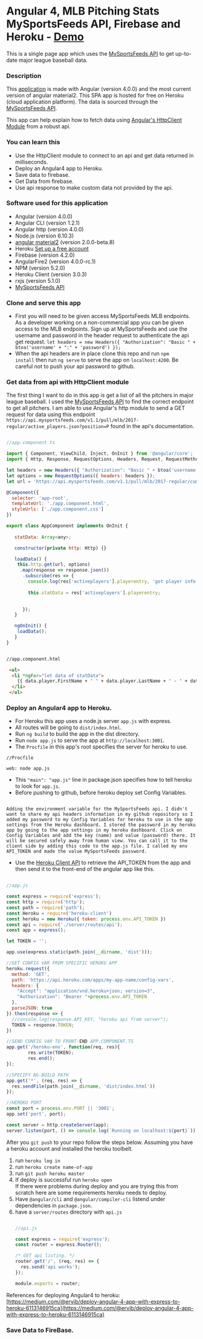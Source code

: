 # Angular 4, MLB Pitching Stats MySportsFeeds API, Firebase and Heroku - <a href="https://mlb-pitching-stats.herokuapp.com/">Demo</a> 
This is a single page app which uses the [MySportsFeeds API](https://www.mysportsfeeds.com/data-feeds/api-docs/#) to get up-to-date major league baseball data. 

### Description
This [application](https://mlb-pitching-stats.herokuapp.com/) is made with Angular (version 4.0.0) and the most current version of angular material2. This SPA app is hosted for free on Heroku (cloud application platform). The data is sourced through the [MySportsFeeds API](https://www.mysportsfeeds.com/data-feeds/api-docs/#).

This app can help explain how to fetch data using [Angular's HttpClient Module](https://angular.io/guide/http) from a robust api.  

### You can learn this
* Use the HttpClient module to connect to an api and get data returned in milliseconds. 
* Deploy an Angular4 app to Heroku.
* Save data to firebase.
* Get Data from firebase. 
* Use api response to make custom data not provided by the api.    

### Software used for this application
* Angular (version 4.0.0) 
* Angular CLI (version 1.2.1)
* Angular http (version 4.0.0)
* Node.js (version 6.10.3)     
* [angular material2](https://github.com/angular/material2) (version 2.0.0-beta.8)
* Heroku [Set up a free account ](https://www.heroku.com/)
* Firebase (version 4.2.0) 
* AngularFire2 (version 4.0.0-rc.1)
* NPM (version 5.2.0)
* Heroku Client (version 3.0.3)
* rxjs (version 5.1.0)
* [MySportsFeeds API](https://www.mysportsfeeds.com/data-feeds/api-docs/#)

### Clone and serve this app
* First you will need to be given access MySportsFeeds MLB endpoints. As a developer working on a non-commercial app you can be given access to the MLB endpoints. Sign up at MySportsFeeds and use the username and password in the header request to authenticate the api get request. `let headers = new Headers({ "Authorization": "Basic " + btoa('username' + ":" + 'password') });`
* When the api headers are in place clone this repo and run <code>npm install</code> then run <code>ng serve</code> to serve the app on `localhost:4200`. Be careful not to push your api password to github.

### Get data from api with HttpClient module
The first thing I want to do in this app is get a list of all the pitchers in major league baseball. I used the [MySportsFeeds API](https://www.mysportsfeeds.com/data-feeds/api-docs/#) to find the correct endpoint to get all pitchers. I am able to use Angular's http module to send a GET request for data using this endpoint `https://api.mysportsfeeds.com/v1.1/pull/mlb/2017-regular/active_players.json?position=P` found in the api's documentation. 

```js

//app.component.ts 

import { Component, ViewChild, Inject, OnInit } from '@angular/core';
import { Http, Response, RequestOptions, Headers, Request, RequestMethod } from '@angular/http';

let headers = new Headers({ "Authorization": "Basic " + btoa('username' + ":" + 'password') });
let options = new RequestOptions({ headers: headers });
let url = 'https://api.mysportsfeeds.com/v1.1/pull/mlb/2017-regular/cumulative_player_stats.json?position=P&sort=STATS.Pitching-NP.D&limit=275';

@Component({
  selector: 'app-root',
  templateUrl: './app.component.html',
  styleUrls: ['./app.component.css']
})

export class AppComponent implements OnInit {
   
   statData: Array<any>;

   constructor(private http: Http) {}

   loadData() {
    this.http.get(url, options)
     .map(response => response.json())
      .subscribe(res => {
        console.log(res['activeplayers'].playerentry, 'got player info res!');
        
        this.statData = res['activeplayers'].playerentry;

      
      });
   }

   ngOnInit() {
    loadData();
   }
}

```

```html

//app.component.html

 <ul>
  <li *ngFor="let data of statData"> 
    {{ data.player.FirstName + ' ' + data.player.LastName + ' - ' + data.team.Abbreviation}}
  </li>
 </ul>

```

### Deploy an Angular4 app to Heroku.
* For Heroku this app uses a node.js server <code>app.js</code> with express.
* All routes will be going to <code>dist/index.html</code>. 
* Run <code>ng build</code> to build the app in the dist directory.
* Run <code>node app.js</code> to serve the app at <code>http://localhost:3001</code>.
* The <code>Procfile</code> in this app's root specifies the server for heroku to use.

```
//Procfile

web: node app.js

```

* This <code>"main": "app.js"</code> line in package.json specifies how to tell heroku to look for <code>app.js</code>.
* Before pushing to github, before heroku deploy set Config Variables.  

```

Adding the environment variable for the MySportsFeeds api. I didn't want to share my api headers information in my github repository so I added my password to my Config Variables for heroku to use in the app settings from the Heroku dashboard. I stored the password in my heroku app by going to the app settings in my heroku dashboard. Click on Config Variables and add the key (name) and value (password) there. It will be secured safely away from human view. You can call it to the client side by adding this code to the app.js file. I called my env API_TOKEN and made the value MySportsFeeds password.

```

* Use the [Heroku Client API](https://github.com/heroku/node-heroku-client) to retrieve the API_TOKEN from the app and then send it to the front-end of the angular app like this. 

```js

//app.js 

const express = require('express');
const http = require('http');
const path = require('path');
const Heroku = require('heroku-client')
const heroku = new Heroku({ token: process.env.API_TOKEN })
const api = require('./server/routes/api');
const app = express();

let TOKEN = '';

app.use(express.static(path.join(__dirname, 'dist')));

//GET CONFIG VAR FROM SPECIFIC HEROKU APP
heroku.request({
  method: 'GET',
  path: 'https://api.heroku.com/apps/my-app-name/config-vars',
  headers: {
    "Accept": "application/vnd.heroku+json; version=3",
    "Authorization": "Bearer "+process.env.API_TOKEN
  },
  parseJSON: true
}).then(response => {
  //console.log(response.API_KEY, "heroku api from server");
  TOKEN = response.TOKEN;
})

//SEND CONFIG VAR TO FRONT-END APP.COMPONENT.TS
app.get('/heroku-env', function(req, res){
        res.write(TOKEN);
        res.end();
});

//SPECIFY NG-BUILD PATH
app.get('*', (req, res) => {
  res.sendFile(path.join(__dirname, 'dist/index.html'))
});

//HEROKU PORT
const port = process.env.PORT || '3001';
app.set('port', port);

const server = http.createServer(app);
server.listen(port, () => console.log(`Running on localhost:${port}`));

```

After you <code>git push</code> to your repo follow the steps below. Assuming you have a heroku account and installed the heroku toolbelt. 
<ol>
  <li>run <code>heroku log in</code></li>
  <li>run <code>heroku create name-of-app</code></li>
  <li>run <code>git push heroku master</code></li>
  <li>If deploy is successful run <code>heroku open</code></li>
  If there were problems during deploy and you are trying this from scratch here are some requirements heroku needs to deploy.
  <li>Have <code>@angular/cli</code> and <code>@angular/compiler-cli</code> listend under dependencies in <code>package.json</code>.</li>
  <li>have a <code>server/routes</code> directory with <code>api.js</code> </li>

```js

//api.js

const express = require('express');
const router = express.Router();

/* GET api listing. */
router.get('/', (req, res) => {
  res.send('api works');
});

module.exports = router;

```
</ol>

References for deploying Angular4 to heroku: [https://medium.com/@ervib/deploy-angular-4-app-with-express-to-heroku-6113146915ca](https://medium.com/@ervib/deploy-angular-4-app-with-express-to-heroku-6113146915ca)

### Save Data to FireBase.

